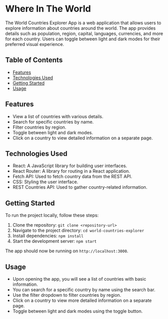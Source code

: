 
# Where In The World

The World Countries Explorer App is a web application that allows users to explore information about countries around the world. The app provides details such as population, region, capital, languages, currencies, and more for each country. Users can toggle between light and dark modes for their preferred visual experience.

## Table of Contents

- [Features](#features)
- [Technologies Used](#technologies-used)
- [Getting Started](#getting-started)
- [Usage](#usage)

## Features

- View a list of countries with various details.
- Search for specific countries by name.
- Filter countries by region.
- Toggle between light and dark modes.
- Click on a country to view detailed information on a separate page.

## Technologies Used

- React: A JavaScript library for building user interfaces.
- React Router: A library for routing in a React application.
- Fetch API: Used to fetch country data from the REST API.
- CSS: Styling the user interface.
- REST Countries API: Used to gather country-related information.

## Getting Started

To run the project locally, follow these steps:

1. Clone the repository: `git clone <repository-url>`
2. Navigate to the project directory: `cd world-countries-explorer`
3. Install dependencies: `npm install`
4. Start the development server: `npm start`

The app should now be running on `http://localhost:3000`.

## Usage

- Upon opening the app, you will see a list of countries with basic information.
- You can search for a specific country by name using the search bar.
- Use the filter dropdown to filter countries by region.
- Click on a country to view more detailed information on a separate page.
- Toggle between light and dark modes using the toggle button.
